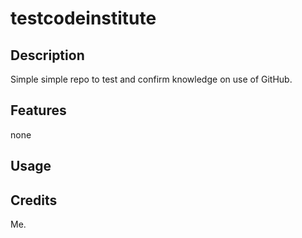 # testcodeinstitute
## Description
Simple simple repo to test and confirm knowledge on use of GitHub.
## Features
none
## Usage

## Credits
Me.
